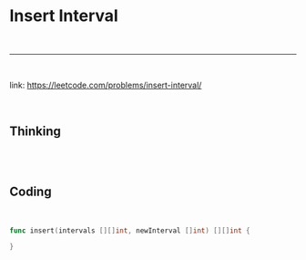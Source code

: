 # Insert Interval

<br>

---

<br>

link: https://leetcode.com/problems/insert-interval/

<br>

## Thinking

<br>



<br>

## Coding

<br>

```go
func insert(intervals [][]int, newInterval []int) [][]int {

}
```